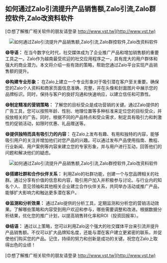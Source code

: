 ## **如何通过Zalo引流提升产品销售额,Zalo引流,Zalo群控软件,Zalo改资料软件**

[😍想了解推广相关软件的朋友请登录 http://www.vst.tw](http://www.vst.tw)

 <center><img src="https://vst.tw/MP4/tuiguang/png/5.png" alt="如何通过Zalo引流提升产品销售额,Zalo引流,Zalo群控软件,Zalo改资料软件"></center>

**😄导语：**
在当今数字化时代，社交媒体成为了企业推广产品和增加销售额的重要工具之一。Zalo作为越南最受欢迎的社交应用程序之一，具有庞大的用户群体和强大的商业潜力。本文将介绍一些有效的策略，帮助您通过Zalo平台实现产品销售额的提升。

**😄构建专业形象：**
在Zalo上建立一个专业形象对于吸引潜在客户至关重要。确保您的Zalo个人资料和商家页面信息准确、完整，并在头像和封面图片中展示您的品牌标识。同时，保持与客户的良好沟通和快速响应，以建立信任和可靠性。

**😄制定精准的营销策略：**
了解您的目标受众是成功营销的关键。通过Zalo提供的广告工具，您可以按照年龄、性别、地理位置等多种标准来定位您的目标受众，并投放相关的广告。同时，根据不同的产品特点和受众需求，制定具有吸引力和刺激性的促销活动，如限时优惠、礼品赠送等。

**😄提供独特而具有吸引力的内容：**
在Zalo上发布有趣、有用和独特的内容，能够吸引用户的关注并增加他们对您产品的兴趣。可以通过发布产品使用指南、教程、行业新闻、用户案例等内容来建立您的专家形象，并与用户进行互动，回答他们的问题和解决他们的疑虑。

 <center><img src="https://vst.tw/MP4/tuiguang/png/3.png" alt="如何通过Zalo引流提升产品销售额,Zalo引流,Zalo群控软件,Zalo改资料软件"></center>

**😄搭建社群和合作伙伴关系：**
利用Zalo的社群功能，创建一个与您品牌相关的社群。通过分享有价值的信息和内容，吸引用户加入并积极参与讨论。与行业内的知名个人、意见领袖和其他相关企业建立合作伙伴关系，共同举办活动或推广产品，能够扩大影响力和触达更多潜在客户。

**😄监测和分析效果：**
通过Zalo提供的分析工具，定期监测和分析您的营销活动效果。了解哪些策略和内容受到用户欢迎和参与，哪些需要调整和改进。根据数据分析结果，优化您的推广计划，以提高销售转化率和ROI（投资回报率）。

**😄结语：**
通过以上策略，您可以利用Zalo这个强大的社交媒体平台来引流并提升产品销售额。不仅可以扩大品牌知名度，还能与潜在客户建立更紧密的联系，并促使他们购买您的产品。记住，持续的努力和创新是成功的关键。祝您在Zalo上取得出色的业绩！

[😍想了解推广相关软件的朋友请登录 http://www.vst.tw](http://www.vst.tw)



